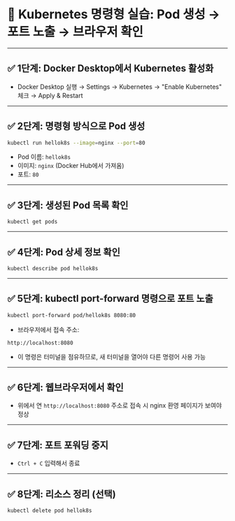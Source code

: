 # 🧭 Kubernetes 명령형 실습: Pod 생성 → 포트 노출 → 브라우저 확인

---

## ✅ 1단계: Docker Desktop에서 Kubernetes 활성화
- Docker Desktop 실행 → Settings → Kubernetes → "Enable Kubernetes" 체크 → Apply & Restart

---

## ✅ 2단계: 명령형 방식으로 Pod 생성

```bash
kubectl run hellok8s --image=nginx --port=80
```

- Pod 이름: `hellok8s`
- 이미지: `nginx` (Docker Hub에서 가져옴)
- 포트: `80`

---

## ✅ 3단계: 생성된 Pod 목록 확인

```bash
kubectl get pods
```

---

## ✅ 4단계: Pod 상세 정보 확인

```bash
kubectl describe pod hellok8s
```

---

## ✅ 5단계: kubectl port-forward 명령으로 포트 노출

```bash
kubectl port-forward pod/hellok8s 8080:80
```

- 브라우저에서 접속 주소:
```
http://localhost:8080
```

- 이 명령은 터미널을 점유하므로, 새 터미널을 열어야 다른 명령어 사용 가능

---

## ✅ 6단계: 웹브라우저에서 확인
- 위에서 연 `http://localhost:8080` 주소로 접속 시 nginx 환영 페이지가 보여야 정상

---

## ✅ 7단계: 포트 포워딩 중지
- `Ctrl + C` 입력해서 종료

---

## ✅ 8단계: 리소스 정리 (선택)

```bash
kubectl delete pod hellok8s
```